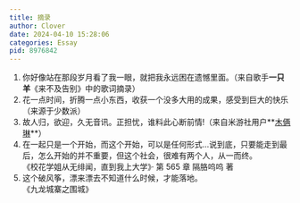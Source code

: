 ```yaml
---
title: 摘录
author: Clover
date: 2024-04-10 15:28:06
categories: Essay
pid: 8976842
---
```


1. 你好像站在那段岁月看了我一眼，就把我永远困在遗憾里面。（来自歌手**一只羊**《来不及告别》中的歌词摘录）
2. 花一点时间，折腾一点小东西，收获一个没多大用的成果，感受到巨大的快乐（来源于少数派）
3. 故人归，欲迎，久无音讯。正担忧，谁料此心断前情!（来自米游社用户**[木俩琳](https://www.miyoushe.com/ys/article/49768738)**）
4. 在一起只是一个开始，而这个开始，可以是任何形式…说到底，只要能走到最后，怎么开始的并不重要，但这个社会，很难有两个人，从一而终。<br/>
 《校花学姐从无绯闻，直到我上大学》· 第 565 章 隔胳呜呜 著
5. 这个破风筝，漂来漂去不知道什么时候，才能落地。<br/>
 《九龙城寨之围城》
